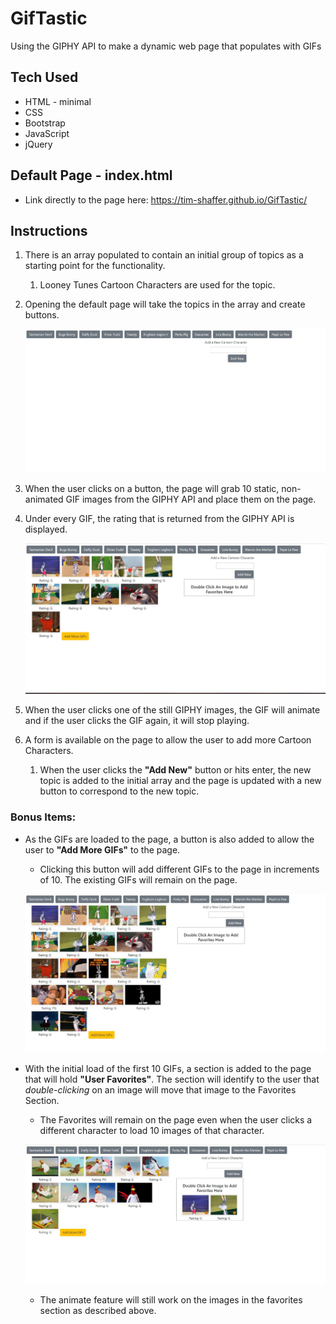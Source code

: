 # GifTastic
Using the GIPHY API to make a dynamic web page that populates with GIFs

## Tech Used
* HTML - minimal
* CSS
* Bootstrap
* JavaScript
* jQuery

## Default Page - index.html
* Link directly to the page here:  https://tim-shaffer.github.io/GifTastic/

## Instructions
1. There is an array populated to contain an initial group of topics as a starting point for the functionality.
    1. Looney Tunes Cartoon Characters are used for the topic.
1. Opening the default page will take the topics in the array and create buttons.

    ![Image of Initial Screenshot](/assets/images/Initial_Screen.jpg)

1. When the user clicks on a button, the page will grab 10 static, non-animated GIF images from the GIPHY API and place them on the page.
1. Under every GIF, the rating that is returned from the GIPHY API is displayed.

    ![Image of Initial 10 Loaded GIFs Screenshot](/assets/images/Initial_GIF_Load_Screen.jpg)

1. When the user clicks one of the still GIPHY images, the GIF will animate and if the user clicks the GIF again, it will stop playing.
1. A form is available on the page to allow the user to add more Cartoon Characters.
    1. When the user clicks the **"Add New"** button or hits enter, the new topic is added to the initial array and the page is updated with a new button to correspond to the new topic.

### Bonus Items:
* As the GIFs are loaded to the page, a button is also added to allow the user to **"Add More GIFs"** to the page.
    * Clicking this button will add different GIFs to the page in increments of 10.  The existing GIFs will remain on the page.

    ![Image of Additional 10 Loaded GIFs Screenshot](/assets/images/Additional_GIF_Load_Screen.jpg)

* With the initial load of the first 10 GIFs, a section is added to the page that will hold **"User Favorites"**.  The section will identify to the user that *double-clicking* on an image will move that image to the Favorites Section.
    * The Favorites will remain on the page even when the user clicks a different character to load 10 images of that character.

    ![Image of Persisted Favorite GIFs Screenshot](/assets/images/Favorite_Persist_Screen.jpg)

    * The animate feature will still work on the images in the favorites section as described above.


